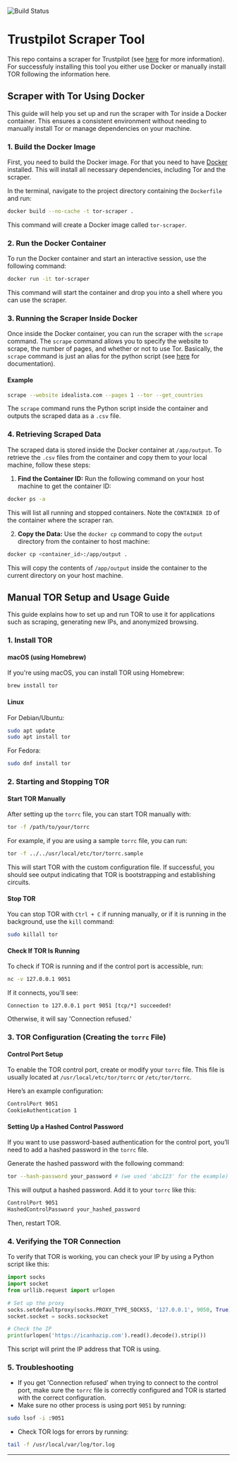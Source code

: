 ![Build Status](https://github.com/AthomsG/scraping_with_tor/actions/workflows/docker-hub.yml/badge.svg)

# Trustpilot Scraper Tool

This repo contains a scraper for Trustpilot (see [here](https://github.com/AthomsG/scraping_with_tor/tree/main/scrape_reviews_website) for more information). For successfuly installing this tool you either use Docker or manually install TOR following the information here. 

## Scraper with Tor Using Docker

This guide will help you set up and run the scraper with Tor inside a Docker container. This ensures a consistent environment without needing to manually install Tor or manage dependencies on your machine.

### 1. Build the Docker Image

First, you need to build the Docker image. For that you need to have [Docker](https://docs.docker.com/get-started/get-docker/) installed. This will install all necessary dependencies, including Tor and the scraper.

In the terminal, navigate to the project directory containing the `Dockerfile` and run:

```bash
docker build --no-cache -t tor-scraper .
```

This command will create a Docker image called `tor-scraper`.

### 2. Run the Docker Container

To run the Docker container and start an interactive session, use the following command:

```bash
docker run -it tor-scraper
```

This command will start the container and drop you into a shell where you can use the scraper.

### 3. Running the Scraper Inside Docker

Once inside the Docker container, you can run the scraper with the `scrape` command. The `scrape` command allows you to specify the website to scrape, the number of pages, and whether or not to use Tor. Basically, the `scrape` command is just an alias for the python script (see [here](https://github.com/AthomsG/scraping_with_tor/tree/main/scrape_reviews_website) for documentation).

#### Example

```bash
scrape --website idealista.com --pages 1 --tor --get_countries
```

The `scrape` command runs the Python script inside the container and outputs the scraped data as a `.csv` file.

### 4. Retrieving Scraped Data

The scraped data is stored inside the Docker container at `/app/output`. To retrieve the `.csv` files from the container and copy them to your local machine, follow these steps:

1. **Find the Container ID:** Run the following command on your host machine to get the container ID:
```bash
docker ps -a
```
This will list all running and stopped containers. Note the `CONTAINER ID` of the container where the scraper ran.

2. **Copy the Data:** Use the `docker cp` command to copy the `output` directory from the container to host machine:
```bash
docker cp <container_id>:/app/output .
```
This will copy the contents of `/app/output` inside the container to the current directory on your host machine.

## Manual TOR Setup and Usage Guide

This guide explains how to set up and run TOR to use it for applications such as scraping, generating new IPs, and anonymized browsing.

### 1. Install TOR

#### macOS (using Homebrew)

If you're using macOS, you can install TOR using Homebrew:

```bash
brew install tor
```

#### Linux

For Debian/Ubuntu:

```bash
sudo apt update
sudo apt install tor
```

For Fedora:

```bash
sudo dnf install tor
```

### 2. Starting and Stopping TOR

#### Start TOR Manually

After setting up the `torrc` file, you can start TOR manually with:

```bash
tor -f /path/to/your/torrc
```

For example, if you are using a sample `torrc` file, you can run:

```bash
tor -f ../../usr/local/etc/tor/torrc.sample
```

This will start TOR with the custom configuration file. If successful, you should see output indicating that TOR is bootstrapping and establishing circuits.

#### Stop TOR

You can stop TOR with `Ctrl + C` if running manually, or if it is running in the background, use the `kill` command:

```bash
sudo killall tor
```

#### Check If TOR Is Running

To check if TOR is running and if the control port is accessible, run:

```bash
nc -v 127.0.0.1 9051
```

If it connects, you'll see:

```
Connection to 127.0.0.1 port 9051 [tcp/*] succeeded!
```

Otherwise, it will say 'Connection refused.'

### 3. TOR Configuration (Creating the `torrc` File)

#### Control Port Setup

To enable the TOR control port, create or modify your `torrc` file. This file is usually located at `/usr/local/etc/tor/torrc` or `/etc/tor/torrc`.

Here’s an example configuration:

```bash
ControlPort 9051
CookieAuthentication 1
```

#### Setting Up a Hashed Control Password

If you want to use password-based authentication for the control port, you’ll need to add a hashed password in the `torrc` file.

Generate the hashed password with the following command:

```bash
tor --hash-password your_password # (we used 'abc123' for the example)
```

This will output a hashed password. Add it to your `torrc` like this:

```bash
ControlPort 9051
HashedControlPassword your_hashed_password
```

Then, restart TOR.

### 4. Verifying the TOR Connection

To verify that TOR is working, you can check your IP by using a Python script like this:

```python
import socks
import socket
from urllib.request import urlopen

# Set up the proxy
socks.setdefaultproxy(socks.PROXY_TYPE_SOCKS5, '127.0.0.1', 9050, True)
socket.socket = socks.socksocket

# Check the IP
print(urlopen('https://icanhazip.com').read().decode().strip())
```

This script will print the IP address that TOR is using.

### 5. Troubleshooting

- If you get 'Connection refused' when trying to connect to the control port, make sure the `torrc` file is correctly configured and TOR is started with the correct configuration.
- Make sure no other process is using port `9051` by running:

```bash
sudo lsof -i :9051
```

- Check TOR logs for errors by running:

```bash
tail -f /usr/local/var/log/tor.log
```

---
